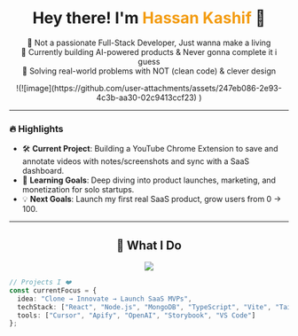 <h1 align="center">Hey there! I'm <span style="color:#f39c12">Hassan Kashif</span> 👋</h1>

<p align="center">
  🚀 Not a passionate Full-Stack Developer, Just wanna make a living <br/>
  🧠 Currently building AI-powered products & Never gonna complete it i guess <br/>
  🧩 Solving real-world problems with NOT (clean code) & clever design
</p>


<div align="center">
  !(![image](https://github.com/user-attachments/assets/247eb086-2e93-4c3b-aa30-02c9413ccf23)
)
</div>

---

### 🔥 Highlights

- 🛠️ **Current Project**: Building a YouTube Chrome Extension to save and annotate videos with notes/screenshots and sync with a SaaS dashboard.
- 🌱 **Learning Goals**: Deep diving into product launches, marketing, and monetization for solo startups.
- 💡 **Next Goals**: Launch my first real SaaS product, grow users from 0 → 100.

---

<h2 align="center">🧩 What I Do</h2>

<div align="center">
  <img src="https://skillicons.dev/icons?i=react,ts,nodejs,nextjs,mongodb,figma,docker,vite,git" />
</div>

```ts
// Projects I ❤️
const currentFocus = {
  idea: "Clone → Innovate → Launch SaaS MVPs",
  techStack: ["React", "Node.js", "MongoDB", "TypeScript", "Vite", "TailwindCSS"],
  tools: ["Cursor", "Apify", "OpenAI", "Storybook", "VS Code"]
};
